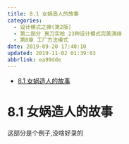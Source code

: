 ```yaml
---
title: 8.1 女娲造人的故事
categories: 
  - 设计模式之禅(第2版)
  - 第二部分 真刀实枪 23种设计模式完美演绎
  - 第8章 工厂方法模式
date: 2019-09-20 17:40:10
updated: 2019-11-02 01:39:03
abbrlink: ea99dde
---
```

- [8.1 女娲造人的故事](/ReadingNotes/ea99dde/#8-1-女娲造人的故事)

<!--more-->
<script src="https://cdn.bootcss.com/jquery/3.4.0/jquery.slim.min.js"></script>
<script>$(document).ready(function () {$(".post-body > ul:nth-child(1)").hide();});</script>

<!--end-->
# 8.1 女娲造人的故事 #
这部分是个例子,没啥好录的

